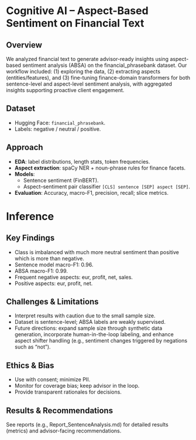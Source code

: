 # Cognitive AI – Aspect-Based Sentiment on Financial Text

## Overview
We analyzed financial text to generate advisor-ready insights using aspect-based sentiment analysis (ABSA) on the financial_phrasebank dataset. Our workflow included: (1) exploring the data, (2) extracting aspects (entities/features), and (3) fine-tuning finance-domain transformers for both sentence-level and aspect-level sentiment analysis, with aggregated insights supporting proactive client engagement.

## Dataset
- Hugging Face: `financial_phrasebank`.
- Labels: negative / neutral / positive.

## Approach
- **EDA**: label distributions, length stats, token frequencies.
- **Aspect extraction**: spaCy NER + noun-phrase rules for finance facets.
- **Models**:
  - Sentence sentiment (FinBERT).
  - Aspect–sentiment pair classifier `[CLS] sentence [SEP] aspect [SEP]`.
- **Evaluation**: Accuracy, macro-F1, precision, recall; slice metrics.

# Inference
## Key Findings
-	Class is imbalanced with much more neutral sentiment than positive which is more than negative.
-	Sentence model macro-F1: 0.96.
-	ABSA macro-F1: 0.99.
-	Frequent negative aspects: eur, profit, net, sales.
-	Positive aspects: eur, profit, net.

## Challenges & Limitations
-	Interpret results with caution due to the small sample size.
-	Dataset is sentence-level; ABSA labels are weakly supervised.
-	Future directions: expand sample size through synthetic data generation, incorporate human-in-the-loop labeling, and enhance aspect shifter handling (e.g., sentiment changes triggered by negations such as “not”).

## Ethics & Bias
-	Use with consent; minimize PII.
-	Monitor for coverage bias; keep advisor in the loop.
-	Provide transparent rationales for decisions.

## Results & Recommendations
See reports (e.g., Report_SentenceAnalysis.md) for detailed results (metrics) and advisor-facing recommendations.
